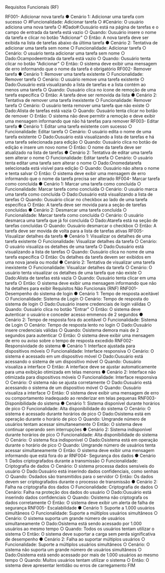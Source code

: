 Requisitos Funcionais (RF)

 RF001- Adicionar nova tarefa
 ● Cenário 1: Adicionar uma tarefa com sucesso
   ○ #Funcionalidade: Adicionar tarefa
   ○ #Cenário: O usuário adiciona uma nova tarefa
   ○ #Dado#:Ousuário está na página de tarefas e o campo de entrada
   da tarefa está vazio
   ○ Quando: Ousuário insere o nome da tarefa e clicar no botão
   "Adicionar"
   ○ Então: A nova tarefa deve ser exibida na lista de tarefas abaixo
   da última tarefa
 ● Cenário 2: Tentativa de adicionar uma tarefa sem nome
   ○ Funcionalidade: Adicionar tarefa
   ○ Cenário: O usuário tenta adicionar uma tarefa sem nome
   ○ Dado:Ocampodeentrada da tarefa está vazio
   ○ Quando: Ousuário tenta clicar no botão "Adicionar"
   ○ Então: O sistema deve exibir uma mensagem de erro informando
   que o nome da tarefa é obrigatório
   RF002- Remover tarefa
 ● Cenário 1: Remover uma tarefa existente
   ○ Funcionalidade: Remover tarefa
   ○ Cenário: O usuário remove uma tarefa existente
   ○ Dado:Ousuário está visualizando a lista de tarefas e a lista
   contém ao menos uma tarefa
   ○ Quando: Ousuário clica no ícone de remoção de uma tarefa
   específica
   ○ Então: A tarefa deve ser removida da lista
 ● Cenário 2: Tentativa de remover uma tarefa inexistente
   ○ Funcionalidade: Remover tarefa
   ○ Cenário: O usuário tenta remover uma tarefa que não existe
   ○ Dado:Alista de tarefas está vazia
   ○ Quando: Ousuário tenta clicar no botão de remover
   ○ Então: O sistema não deve permitir a remoção e deve exibir uma
   mensagem informando que não há tarefas para remover
   RF003- Editar tarefa
 ● Cenário 1: Editar uma tarefa existente com sucesso
   ○ Funcionalidade: Editar tarefa
   ○ Cenário: O usuário edita o nome de uma tarefa existente
   ○ Dado:Ousuário está visualizando a lista de tarefas e há uma
   tarefa selecionada para edição
   ○ Quando: Ousuário clica no botão de edição e insere um novo
   nome
   ○ Então: O nome da tarefa deve ser atualizado na lista de tarefas
 ● Cenário 2: Tentativa de editar uma tarefa sem alterar o nome
   ○ Funcionalidade: Editar tarefa
   ○ Cenário: O usuário tenta editar uma tarefa sem alterar o nome
   ○ Dado:Onomedatarefa selecionada está visível para edição
   ○ Quando: Ousuário não altera o nome e tenta salvar
   ○ Então: O sistema deve exibir uma mensagem de erro informando
   que o nome da tarefa precisa ser alterado
   RF004- Marcar tarefa como concluída
 ● Cenário 1: Marcar uma tarefa como concluída
 ○ Funcionalidade: Marcar tarefa como concluída
 ○ Cenário: O usuário marca uma tarefa como concluída
 ○ Dado:Ousuário está visualizando a lista de tarefas
 ○ Quando: Ousuário clicar no checkbox ao lado de uma tarefa
 específica
 ○ Então: A tarefa deve ser movida para a seção de tarefas
 concluídas
 ● Cenário 2: Desmarcar uma tarefa concluída
 ○ Funcionalidade: Marcar tarefa como concluída
 ○ Cenário: O usuário desmarca uma tarefa que já foi concluída
 ○ Dado:Atarefa está na seção de tarefas concluídas
 ○ Quando: Ousuário desmarcar o checkbox
 ○ Então: A tarefa deve ser movida de volta para a lista de tarefas
 ativas
 RF005- Visualizar detalhes da tarefa
 ● Cenário 1: Visualizar os detalhes de uma tarefa existente
 ○ Funcionalidade: Visualizar detalhes da tarefa
 ○ Cenário: O usuário visualiza os detalhes de uma tarefa
○ Dado:Ousuário está visualizando a lista de tarefas
 ○ Quando: Ousuário clica no nome de uma tarefa específica
 ○ Então: Os detalhes da tarefa devem ser exibidos em uma nova
 janela ou modal
 ● Cenário 2: Tentativa de visualizar uma tarefa inexistente
 ○ Funcionalidade: Visualizar detalhes da tarefa
 ○ Cenário: O usuário tenta visualizar os detalhes de uma tarefa
 que não existe
 ○ Dado:Alista de tarefas está vazia
 ○ Quando: Ousuário tenta clicar em uma tarefa
 ○ Então: O sistema deve exibir uma mensagem informando que
 não há detalhes para exibir
 Requisitos Não Funcionais (RNF)
 RNF001- Desempenho do sistema de login
 ● Cenário 1: Tempo de resposta aceitável
 ○ Funcionalidade: Sistema de Login
 ○ Cenário: Tempo de resposta do sistema de login
 ○ Dado:Ousuário insere credenciais de login válidas
 ○ Quando: Ousuário clica no botão "Entrar"
○ Então: O sistema deve autenticar o usuário e conceder acesso
 emmenos de 2 segundos
 ● Cenário 2: Tempo de resposta fora do aceitável
 ○ Funcionalidade: Sistema de Login
 ○ Cenário: Tempo de resposta lento no login
 ○ Dado:Ousuário insere credenciais válidas
 ○ Quando: Osistema demora mais de 2 segundos para autenticar
 ○ Então: O sistema deve exibir uma mensagem de erro ou aviso
 sobre o tempo de resposta excedido
 RNF002- Responsividade do sistema
 ● Cenário 1: Interface ajustada para dispositivos móveis
 ○ Funcionalidade: Interface responsiva
 ○ Cenário: O sistema é acessado em um dispositivo móvel
 ○ Dado:Ousuário está acessando o sistema de um dispositivo
 móvel
 ○ Quando: Ousuário visualiza a interface
 ○ Então: A interface deve se ajustar automaticamente para uma
 exibição otimizada em telas menores
 ● Cenário 2: Interface não otimizada para dispositivos móveis
 ○ Funcionalidade: Interface responsiva
 ○ Cenário: O sistema não se ajusta corretamente
 ○ Dado:Ousuário está acessando o sistema de um dispositivo
 móvel
 ○ Quando: Ousuário visualiza a interface
○ Então: O sistema deve exibir uma mensagem de erro ou
 comportamento inadequado ao renderizar em telas pequenas
 RNF003- Disponibilidade do sistema
 ● Cenário 1: Sistema disponível durante horários de pico
 ○ Funcionalidade: Alta disponibilidade do sistema
 ○ Cenário: O sistema é acessado durante horários de pico
 ○ Dado:Osistema está em operação durante o horário de pico
 ○ Quando: Umgrande número de usuários tentam acessar
 simultaneamente
 ○ Então: O sistema deve continuar operando sem interrupções
 ● Cenário 2: Sistema indisponível durante horários de pico
 ○ Funcionalidade: Alta disponibilidade do sistema
 ○ Cenário: O sistema fica indisponível
 ○ Dado:Osistema está em operação durante o horário de pico
 ○ Quando: Umgrande número de usuários tenta acessar
 simultaneamente
 ○ Então: O sistema deve exibir uma mensagem informando que
 está fora do ar
 RNF004- Segurança dos dados
 ● Cenário 1: Dados criptografados durante a transmissão
 ○ Funcionalidade: Criptografia de dados
 ○ Cenário: O sistema processa dados sensíveis do usuário
 ○ Dado:Ousuário está inserindo dados confidenciais, como
 senhas
○ Quando: Osdados são transmitidos para o servidor
 ○ Então: Os dados devem ser criptografados durante o processo
 de transmissão
 ● Cenário 2: Falha na criptografia dos dados
 ○ Funcionalidade: Criptografia de dados
 ○ Cenário: Falha na proteção dos dados do usuário
 ○ Dado:Ousuário está inserindo dados confidenciais
 ○ Quando: Osistema não criptografa os dados corretamente
 ○ Então: O sistema deve exibir um alerta de falha de segurança
 RNF005- Escalabilidade
 ● Cenário 1: Suporte a 1.000 usuários simultâneos
 ○ Funcionalidade: Suporte a múltiplos usuários simultâneos
 ○ Cenário: O sistema suporta um grande número de usuários
 simultaneamente
 ○ Dado:Osistema está sendo acessado por 1.000 usuários ao
 mesmo tempo
 ○ Quando: Todos os usuários tentam utilizar o sistema
 ○ Então: O sistema deve suportar a carga sem perda significativa
 de desempenho
 ● Cenário 2: Falha ao suportar múltiplos usuários
 ○ Funcionalidade: Suporte a múltiplos usuários simultâneos
 ○ Cenário: O sistema não suporta um grande número de usuários
 simultâneos
○ Dado:Osistema está sendo acessado por mais de 1.000
 usuários ao mesmo tempo
 ○ Quando: Muitos usuários tentam utilizar o sistema
 ○ Então: O sistema deve apresentar lentidão ou erros de
 carregamento
 FIM
